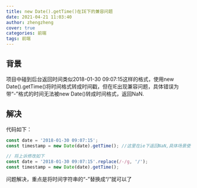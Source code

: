 ```yaml
---
title: new Date().getTime()在IE下的兼容问题
date: 2021-04-21 11:03:40
author: zhengzheng
cover: true
categories: 前端
tags: 前端
---
```


## 背景

项目中碰到后台返回时间类似2018-01-30 09:07:15这样的格式，使用new Date().getTime()将时间格式转成时间戳，但在IE出现兼容问题，具体错误为带“-”格式的时间无法被new Date()转成时间格式，返回NaN.
 
## 解决

代码如下：

```js
const date = '2018-01-30 09:07:15';
const timestamp = new Date(date).getTime(); //这里在ie下返回NaN,具体场景使用的是11.0版本

// 将上诉修改如下
const date = '2018-01-30 09:07:15'.replace(/-/g, '/');
const timestamp = new Date(date).getTime();
```

问题解决，重点是将时间字符串的“-”替换成“/”就可以了
